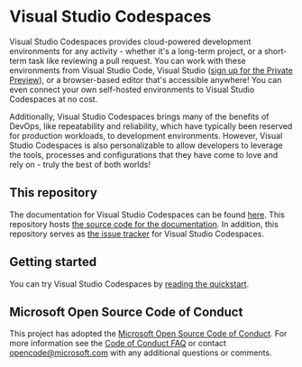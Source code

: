 # Visual Studio Codespaces

Visual Studio Codespaces provides cloud-powered development environments for any activity - whether it's a long-term project, or a short-term task like reviewing a pull request. You can work with these environments from Visual Studio Code, Visual Studio ([sign up for the Private Preview](https://aka.ms/vsfutures-signup)), or a browser-based editor that's accessible anywhere! You can even connect your own self-hosted environments to Visual Studio Codespaces at no cost.

Additionally, Visual Studio Codespaces brings many of the benefits of DevOps, like repeatability and reliability, which have typically been reserved for production workloads, to development environments. However, Visual Studio Codespaces is also personalizable to allow developers to leverage the tools, processes and configurations that they have come to love and rely on - truly the best of both worlds!

## This repository

The documentation for Visual Studio Codespaces can be found [here](https://aka.ms/vso-docs). This repository hosts [the source code for the documentation](https://github.com/MicrosoftDocs/vsonline/tree/master/vs-online). In addition, this repository serves as [the issue tracker](https://github.com/MicrosoftDocs/vsonline/issues) for Visual Studio Codespaces.

## Getting started

You can try Visual Studio Codespaces by [reading the quickstart](https://aka.ms/vso-docs/quickstart/browser).

## Microsoft Open Source Code of Conduct

This project has adopted the [Microsoft Open Source Code of Conduct](https://opensource.microsoft.com/codeofconduct/).
For more information see the [Code of Conduct FAQ](https://opensource.microsoft.com/codeofconduct/faq/) or contact [opencode@microsoft.com](mailto:opencode@microsoft.com) with any additional questions or comments.
